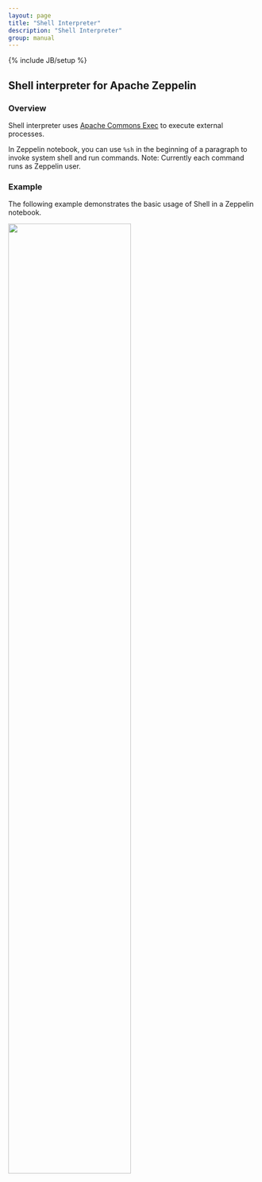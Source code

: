 ```yaml
---
layout: page
title: "Shell Interpreter"
description: "Shell Interpreter"
group: manual
---
```

{% include JB/setup %}

## Shell interpreter for Apache Zeppelin

### Overview
Shell interpreter uses [Apache Commons Exec](https://commons.apache.org/proper/commons-exec) to execute external processes. 

In Zeppelin notebook, you can use ` %sh ` in the beginning of a paragraph to invoke system shell and run commands.
Note: Currently each command runs as Zeppelin user.

### Example
The following example demonstrates the basic usage of Shell in a Zeppelin notebook.

<img src="{{BASE_PATH}}/assets/themes/zeppelin/img/docs-img/shell-example.png" width="70%" />
